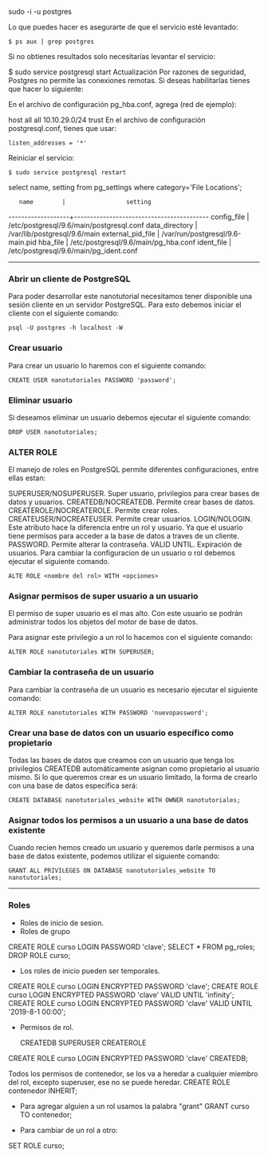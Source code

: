 sudo -i -u postgres

Lo que puedes hacer es asegurarte de que el servicio esté levantado:

`
$ ps aux | grep postgres
`

Si no obtienes resultados solo necesitarías levantar el servicio:

$ sudo service postgresql start
Actualización
Por razones de seguridad, Postgres no permite las conexiones remotas. Si deseas habilitarlas tienes que hacer lo siguiente:

En el archivo de configuración pg_hba.conf, agrega (red de ejemplo):

host all all 10.10.29.0/24 trust
En el archivo de configuración postgresql.conf, tienes que usar:

`
listen_addresses = '*'
`

Reiniciar el servicio:

`
$ sudo service postgresql restart
`

select name, setting from pg_settings where category='File Locations';

       name        |                 setting                  
-------------------+------------------------------------------
 config_file       | /etc/postgresql/9.6/main/postgresql.conf
 data_directory    | /var/lib/postgresql/9.6/main
 external_pid_file | /var/run/postgresql/9.6-main.pid
 hba_file          | /etc/postgresql/9.6/main/pg_hba.conf
 ident_file        | /etc/postgresql/9.6/main/pg_ident.conf


-------------------------------------------------

### Abrir un cliente de PostgreSQL

Para poder desarrollar este nanotutorial necesitamos tener disponible una sesión cliente en un servidor PostgreSQL. Para esto debemos iniciar el cliente con el siguiente comando:

`
psql -U postgres -h localhost -W
`

### Crear usuario

Para crear un usuario lo haremos con el siguiente comando:

`
CREATE USER nanotutoriales PASSWORD 'password';
`

### Eliminar usuario

Si deseamos eliminar un usuario debemos ejecutar el siguiente comando:

`
DROP USER nanotutoriales;
`

### ALTER ROLE

El manejo de roles en PostgreSQL permite diferentes configuraciones, entre ellas estan:

SUPERUSER/NOSUPERUSER. Super usuario, privilegios para crear bases de datos y usuarios.
CREATEDB/NOCREATEDB. Permite crear bases de datos.
CREATEROLE/NOCREATEROLE. Permite crear roles.
CREATEUSER/NOCREATEUSER. Permite crear usuarios.
LOGIN/NOLOGIN. Este atributo hace la diferencia entre un rol y usuario. Ya que el usuario tiene permisos para acceder a la base de datos a traves de un cliente.
PASSWORD. Permite alterar la contraseña.
VALID UNTIL. Expiración de usuarios.
Para cambiar la configuracion de un usuario o rol debemos ejecutar el siguiente comando.

`
ALTE ROLE <nombre del rol> WITH <opciones>
`

### Asignar permisos de super usuario a un usuario

El permiso de super usuario es el mas alto. Con este usuario se podrán administrar todos los objetos del motor de base de datos.

Para asignar este privilegio a un rol lo hacemos con el siguiente comando:

`
ALTER ROLE nanotutoriales WITH SUPERUSER;
`


### Cambiar la contraseña de un usuario

Para cambiar la contraseña de un usuario es necesario ejecutar el siguiente comando:

`
ALTER ROLE nanotutoriales WITH PASSWORD 'nuevopassword';
`

### Crear una base de datos con un usuario específico como propietario

Todas las bases de datos que creamos con un usuario que tenga los privilegios CREATEDB automáticamente asignan como propietario al usuario mismo. Si lo que queremos crear es un usuario limitado, la forma de crearlo con una base de datos específica será:

`
CREATE DATABASE nanotutoriales_website WITH OWNER nanotutoriales;
`

### Asignar todos los permisos a un usuario a una base de datos existente

Cuando recien hemos creado un usuario y queremos darle permisos a una base de datos existente, podemos utilizar el siguiente comando:

`
GRANT ALL PRIVILEGES ON DATABASE nanotutoriales_website TO nanotutoriales;
`

-------------------------------------------------


### Roles

+ Roles de inicio de sesion.
+ Roles de grupo

CREATE ROLE curso LOGIN PASSWORD 'clave';
SELECT * FROM pg_roles;
DROP ROLE curso;

+ Los roles de inicio pueden ser temporales.

CREATE ROLE curso LOGIN ENCRYPTED PASSWORD 'clave';
CREATE ROLE curso LOGIN ENCRYPTED PASSWORD 'clave' VALID UNTIL 'infinity';
CREATE ROLE curso LOGIN ENCRYPTED PASSWORD 'clave' VALID UNTIL '2019-8-1 00:00';

+ Permisos de rol.

  CREATEDB
  SUPERUSER
  CREATEROLE

CREATE ROLE curso LOGIN ENCRYPTED PASSWORD 'clave' CREATEDB;

Todos los permisos de contenedor, se los va a heredar a cualquier miembro del rol, excepto superuser, ese no se puede heredar.
CREATE ROLE contenedor INHERIT;

+ Para agregar alguien a un rol usamos la palabra "grant"
GRANT curso TO contenedor;

+ Para cambiar de un rol a otro:

SET ROLE curso;














